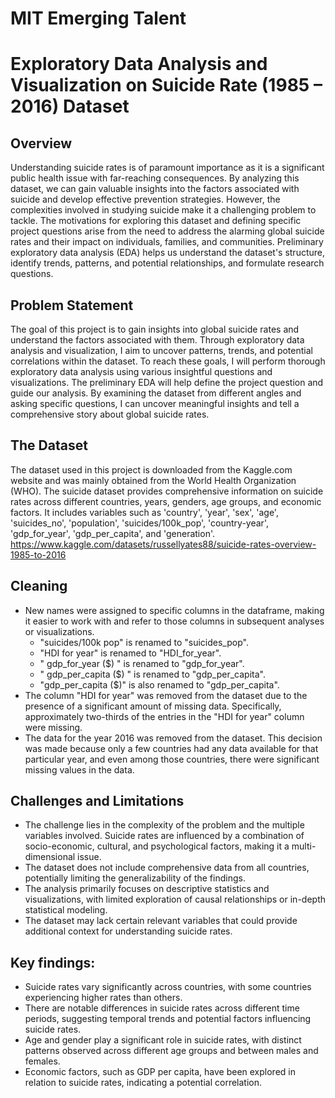 # MIT Emerging Talent
# Exploratory Data Analysis and Visualization on Suicide Rate (1985 – 2016) Dataset
## Overview
Understanding suicide rates is of paramount importance as it is a significant public health issue with far-reaching consequences. By analyzing this dataset, we can gain valuable insights into the factors associated with suicide and develop effective prevention strategies. However, the complexities involved in studying suicide make it a challenging problem to tackle.
The motivations for exploring this dataset and defining specific project questions arise from the need to address the alarming global suicide rates and their impact on individuals, families, and communities. Preliminary exploratory data analysis (EDA) helps us understand the dataset's structure, identify trends, patterns, and potential relationships, and formulate research questions.

## Problem Statement
The goal of this project is to gain insights into global suicide rates and understand the factors associated with them. Through exploratory data analysis and visualization, I aim to uncover patterns, trends, and potential correlations within the dataset.
To reach these goals, I will perform thorough exploratory data analysis using various insightful questions and visualizations. The preliminary EDA will help define the project question and guide our analysis. By examining the dataset from different angles and asking specific questions, I can uncover meaningful insights and tell a comprehensive story about global suicide rates.

## The Dataset
The dataset used in this project is downloaded from the Kaggle.com website and was mainly obtained from the World Health Organization (WHO).
The suicide dataset provides comprehensive information on suicide rates across different countries, years, genders, age groups, and economic factors. It includes variables such as 'country', 'year', 'sex', 'age', 'suicides_no', 'population', 'suicides/100k_pop', 'country-year', 'gdp_for_year', 'gdp_per_capita', and 'generation'.
https://www.kaggle.com/datasets/russellyates88/suicide-rates-overview-1985-to-2016

## Cleaning
<ul>
<li> New names were assigned to specific columns in the dataframe, making it easier to work with and refer to those columns in subsequent analyses or visualizations.
<ul><li>"suicides/100k pop" is renamed to "suicides_pop".</li>
<li>"HDI for year" is renamed to "HDI_for_year".</li>
<li>" gdp_for_year ($) " is renamed to "gdp_for_year".</li>
<li>" gdp_per_capita ($) " is renamed to "gdp_per_capita".</li>
<li>"gdp_per_capita ($)" is also renamed to "gdp_per_capita".</li></ul>
<li> The column "HDI for year" was removed from the dataset due to the presence of a significant amount of missing data. Specifically, approximately two-thirds of the entries in the "HDI for year" column were missing. </li>
<li>	The data for the year 2016 was removed from the dataset. This decision was made because only a few countries had any data available for that particular year, and even among those countries, there were significant missing values in the data. </li>
</ul>

## Challenges and Limitations
<ul>
<li> The challenge lies in the complexity of the problem and the multiple variables involved. Suicide rates are influenced by a combination of socio-economic, cultural, and psychological factors, making it a multi-dimensional issue.</li>
<li> The dataset does not include comprehensive data from all countries, potentially limiting the generalizability of the findings.</li>
<li> The analysis primarily focuses on descriptive statistics and visualizations, with limited exploration of causal relationships or in-depth statistical modeling.</li>
<li> The dataset may lack certain relevant variables that could provide additional context for understanding suicide rates.</li>
</ul>

## Key findings:
<ul>
  <li> Suicide rates vary significantly across countries, with some countries experiencing higher rates than others. </li>
  <li> There are notable differences in suicide rates across different time periods, suggesting temporal trends and potential factors influencing suicide rates. </li>
  <li> Age and gender play a significant role in suicide rates, with distinct patterns observed across different age groups and between males and females. </li>
  <li> Economic factors, such as GDP per capita, have been explored in relation to suicide rates, indicating a potential correlation. </li>
</ul>
